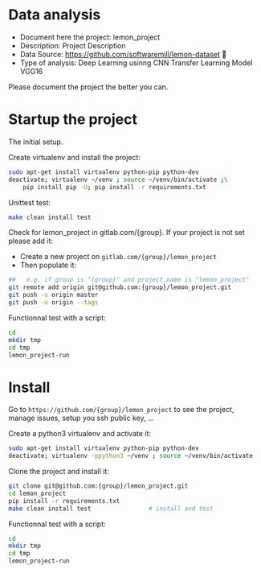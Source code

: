 # Data analysis
- Document here the project: lemon_project
- Description: Project Description
- Data Source: https://github.com/softwaremill/lemon-dataset  :lemon:
- Type of analysis: Deep Learning usinng CNN Transfer Learning Model VGG16

Please document the project the better you can.

# Startup the project

The initial setup.

Create virtualenv and install the project:
```bash
sudo apt-get install virtualenv python-pip python-dev
deactivate; virtualenv ~/venv ; source ~/venv/bin/activate ;\
    pip install pip -U; pip install -r requirements.txt
```

Unittest test:
```bash
make clean install test
```

Check for lemon_project in gitlab.com/{group}.
If your project is not set please add it:

- Create a new project on `gitlab.com/{group}/lemon_project`
- Then populate it:

```bash
##   e.g. if group is "{group}" and project_name is "lemon_project"
git remote add origin git@github.com:{group}/lemon_project.git
git push -u origin master
git push -u origin --tags
```

Functionnal test with a script:

```bash
cd
mkdir tmp
cd tmp
lemon_project-run
```

# Install

Go to `https://github.com/{group}/lemon_project` to see the project, manage issues,
setup you ssh public key, ...

Create a python3 virtualenv and activate it:

```bash
sudo apt-get install virtualenv python-pip python-dev
deactivate; virtualenv -ppython3 ~/venv ; source ~/venv/bin/activate
```

Clone the project and install it:

```bash
git clone git@github.com:{group}/lemon_project.git
cd lemon_project
pip install -r requirements.txt
make clean install test                # install and test
```
Functionnal test with a script:

```bash
cd
mkdir tmp
cd tmp
lemon_project-run
```
